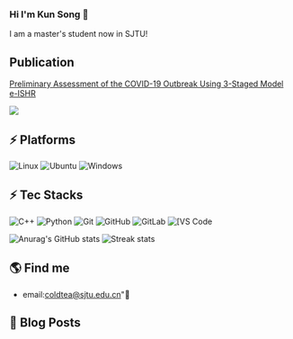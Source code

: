 ### Hi I'm Kun Song 👋

I am a master's student now in SJTU!

<!--
**KunSong-L/KunSong-L** is a ✨ _special_ ✨ repository because its `README.md` (this file) appears on your GitHub profile.

Here are some ideas to get you started:
-->


## Publication
[Preliminary Assessment of the COVID-19 Outbreak Using 3-Staged Model e-ISHR](https://www.researchgate.net/publication/340495603_Preliminary_Assessment_of_the_COVID-19_Outbreak_Using_3-Staged_Model_e-ISHR)

![](./profile-3d-contrib/profile-night-rainbow.svg)
## ⚡ Platforms

![Linux](https://img.shields.io/badge/Linux-FCC624?style=for-the-badge&logo=linux&logoColor=black)
![Ubuntu](https://img.shields.io/badge/Ubuntu-E95420?style=for-the-badge&logo=ubuntu&logoColor=white)
![Windows](https://img.shields.io/badge/Windows-0078D6?style=for-the-badge&logo=windows&logoColor=white)

## ⚡ Tec Stacks

![C++](https://img.shields.io/badge/-C++-00599C?style=flat-square&logo=c)
![Python](https://img.shields.io/badge/-Python-black?style=flat-square&logo=Python)
![Git](https://img.shields.io/badge/-Git-black?style=flat-square&logo=git)
![GitHub](https://img.shields.io/badge/-GitHub-181717?style=flat-square&logo=github)
![GitLab](https://img.shields.io/badge/-GitLab-FCA121?style=flat-square&logo=gitlab)
<img alt="[VS Code" src="https://img.shields.io/badge/-VSCode-%23007ACC?style=flat-square&logo=visual-studio-code" />

![Anurag's GitHub stats](https://github-readme-stats-git-masterrstaa-rickstaa.vercel.app/api?username=KunSong-L&theme=cobalt2&show_icons=true&card_width=495px)
![Streak stats](https://github-readme-streak-stats.herokuapp.com/?user=KunSong-L&show_icons=true&theme=tokyonight)  

## 🌎 Find me
- email:<a href="mailto:coldtea@sjtu.edu.cn">coldtea@sjtu.edu.cn"</a>:e-mail:
## 🚀 Blog Posts
<!-- BLOG-POST-LIST:START -->

<!-- BLOG-POST-LIST:END -->

<!-- ## 🌎 Visitors
[![Visits Badge](https://badges.pufler.dev/visits/puf17640/git-badges)](https://badges.pufler.dev)
-->
